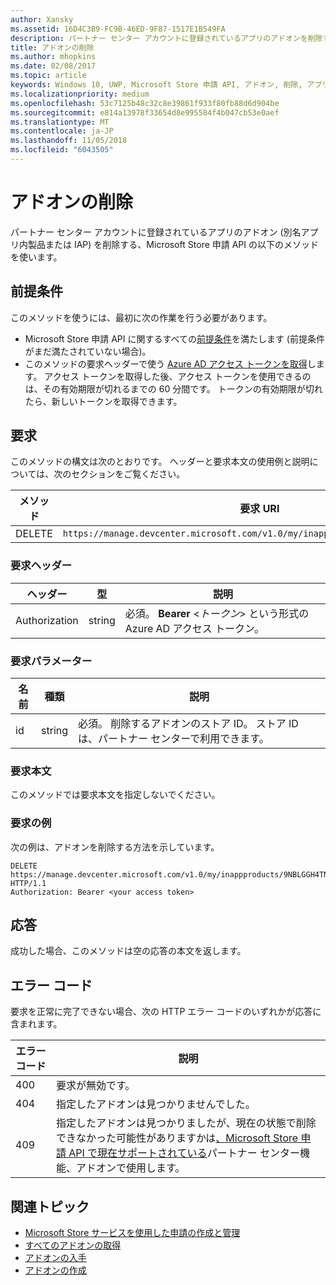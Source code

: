 ```yaml
---
author: Xansky
ms.assetid: 16D4C3B9-FC9B-46ED-9F87-1517E1B549FA
description: パートナー センター アカウントに登録されているアプリのアドオンを削除するのに、Microsoft Store 申請 API の以下のメソッドを使用します。
title: アドオンの削除
ms.author: mhopkins
ms.date: 02/08/2017
ms.topic: article
keywords: Windows 10, UWP, Microsoft Store 申請 API, アドオン, 削除, アプリ内製品, IAP
ms.localizationpriority: medium
ms.openlocfilehash: 53c7125b48c32c8e39861f933f80fb88d6d904be
ms.sourcegitcommit: e814a13978f33654d8e995584f4b047cb53e0aef
ms.translationtype: MT
ms.contentlocale: ja-JP
ms.lasthandoff: 11/05/2018
ms.locfileid: "6043505"
---
```

# <a name="delete-an-add-on"></a>アドオンの削除

パートナー センター アカウントに登録されているアプリのアドオン (別名アプリ内製品または IAP) を削除する、Microsoft Store 申請 API の以下のメソッドを使います。

## <a name="prerequisites"></a>前提条件

このメソッドを使うには、最初に次の作業を行う必要があります。

* Microsoft Store 申請 API に関するすべての[前提条件](create-and-manage-submissions-using-windows-store-services.md#prerequisites)を満たします (前提条件がまだ満たされていない場合)。
* このメソッドの要求ヘッダーで使う [Azure AD アクセス トークンを取得](create-and-manage-submissions-using-windows-store-services.md#obtain-an-azure-ad-access-token)します。 アクセス トークンを取得した後、アクセス トークンを使用できるのは、その有効期限が切れるまでの 60 分間です。 トークンの有効期限が切れたら、新しいトークンを取得できます。

## <a name="request"></a>要求

このメソッドの構文は次のとおりです。 ヘッダーと要求本文の使用例と説明については、次のセクションをご覧ください。

| メソッド | 要求 URI                                                      |
|--------|------------------------------------------------------------------|
| DELETE    | ```https://manage.devcenter.microsoft.com/v1.0/my/inappproducts/{inAppProductId}``` |


### <a name="request-header"></a>要求ヘッダー

| ヘッダー        | 型   | 説明                                                                 |
|---------------|--------|-----------------------------------------------------------------------------|
| Authorization | string | 必須。 **Bearer** &lt;*トークン*&gt; という形式の Azure AD アクセス トークン。 |


### <a name="request-parameters"></a>要求パラメーター

| 名前        | 種類   | 説明                                                                 |
|---------------|--------|-----------------------------------------------------------------------------|
| id | string | 必須。 削除するアドオンのストア ID。 ストア ID は、パートナー センターで利用できます。  |


### <a name="request-body"></a>要求本文

このメソッドでは要求本文を指定しないでください。


### <a name="request-example"></a>要求の例

次の例は、アドオンを削除する方法を示しています。

```
DELETE https://manage.devcenter.microsoft.com/v1.0/my/inappproducts/9NBLGGH4TNMP HTTP/1.1
Authorization: Bearer <your access token>
```

## <a name="response"></a>応答

成功した場合、このメソッドは空の応答の本文を返します。

## <a name="error-codes"></a>エラー コード

要求を正常に完了できない場合、次の HTTP エラー コードのいずれかが応答に含まれます。

| エラー コード |  説明                                                                                                                                                                           |
|--------|------------------|
| 400  | 要求が無効です。 |
| 404  | 指定したアドオンは見つかりませんでした。  |
| 409  | 指定したアドオンは見つかりましたが、現在の状態で削除できなかった可能性がありますかは[、Microsoft Store 申請 API で現在サポートされている](create-and-manage-submissions-using-windows-store-services.md#not_supported)パートナー センター機能、アドオンで使用します。 |   


## <a name="related-topics"></a>関連トピック

* [Microsoft Store サービスを使用した申請の作成と管理](create-and-manage-submissions-using-windows-store-services.md)
* [すべてのアドオンの取得](get-all-add-ons.md)
* [アドオンの入手](get-an-add-on.md)
* [アドオンの作成](create-an-add-on.md)
